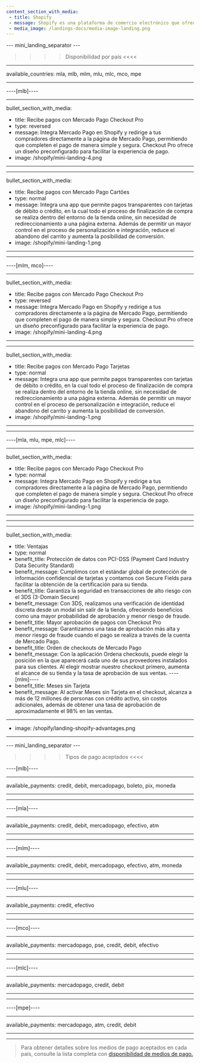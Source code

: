 ```yaml
---
content_section_with_media: 
 - title: Shopify
 - message: Shopify es una plataforma de comercio electrónico que ofrece todas las funciones que necesitas para vender online.
 - media_image: /landings-docs/media-image-landing.png
---
```


--- mini_landing_separator ---

>>>> Disponibilidad por país <<<<
---
available_countries: mla, mlb, mlm, mlu, mlc, mco, mpe

---

----[mlb]----

---
bullet_section_with_media: 
 - title: Recibe pagos con Mercado Pago Checkout Pro
 - type: reversed
 - message: Integra Mercado Pago en Shopify y redirige a tus compradores directamente a la página de Mercado Pago, permitiendo que completen el pago de manera simple y segura. Checkout Pro ofrece un diseño preconfigurado para facilitar la experiencia de pago.
 - image: /shopify/mini-landing-4.png
---

---
bullet_section_with_media: 
 - title: Recibe pagos con Mercado Pago Cartões
 - type: normal
 - message: Integra una app que permite pagos transparentes con tarjetas de débito o crédito, en la cual todo el proceso de finalización de compra se realiza dentro del entorno de la tienda online, sin necesidad de redireccionamiento a una página externa. Además de permitir un mayor control en el proceso de personalización e integración, reduce el abandono del carrito y aumenta la posibilidad de conversión.
 - image: /shopify/mini-landing-1.png
---

------------
----[mlm, mco]----

---
bullet_section_with_media: 
 - title: Recibe pagos con Mercado Pago Checkout Pro
 - type: reversed
 - message: Integra Mercado Pago en Shopify y redirige a tus compradores directamente a la página de Mercado Pago, permitiendo que completen el pago de manera simple y segura. Checkout Pro ofrece un diseño preconfigurado para facilitar la experiencia de pago.
 - image: /shopify/mini-landing-4.png
---

---
bullet_section_with_media: 
 - title: Recibe pagos con Mercado Pago Tarjetas
 - type: normal
 - message: Integra una app que permite pagos transparentes con tarjetas de débito o crédito, en la cual todo el proceso de finalización de compra se realiza dentro del entorno de la tienda online, sin necesidad de redireccionamiento a una página externa. Además de permitir un mayor control en el proceso de personalización e integración, reduce el abandono del carrito y aumenta la posibilidad de conversión.
 - image: /shopify/mini-landing-1.png
---

------------
----[mla, mlu, mpe, mlc]----

---
bullet_section_with_media: 
 - title: Recibe pagos con Mercado Pago Checkout Pro
 - type: normal
 - message: Integra Mercado Pago en Shopify y redirige a tus compradores directamente a la página de Mercado Pago, permitiendo que completen el pago de manera simple y segura. Checkout Pro ofrece un diseño preconfigurado para facilitar la experiencia de pago.
 - image: /shopify/mini-landing-1.png
---

------------

---
bullet_section_with_media:
 - title: Ventajas
 - type: normal
 - benefit_title: Protección de datos con PCI-DSS (Payment Card Industry Data Security Standard)
 - benefit_message: Cumplimos con el estándar global de protección de información confidencial de tarjetas y contamos con Secure Fields para facilitar la obtención de la certificación para su tienda.
 - benefit_title: Garantiza la seguridad en transacciones de alto riesgo con el 3DS (3-Domain Secure)
 - benefit_message: Con 3DS, realizamos una verificación de identidad discreta desde un modal sin salir de la tienda, ofreciendo beneficios como una mayor probabilidad de aprobación y menor riesgo de fraude.
 - benefit_title: Mayor aprobación de pagos con Checkout Pro
 - benefit_message: Garantizamos una tasa de aprobación más alta y menor riesgo de fraude cuando el pago se realiza a través de la cuenta de Mercado Pago.
 - benefit_title: Orden de checkouts de Mercado Pago
 - benefit_message: Con la aplicación Ordena checkouts, puede elegir la posición en la que aparecerá cada uno de sus proveedores instalados para sus clientes. Al elegir mostrar nuestro checkout primero, aumenta el alcance de su tienda y la tasa de aprobación de sus ventas.
 ----[mlm]----
 - benefit_title: Meses sin Tarjeta
 - benefit_message: Al activar Meses sin Tarjeta en el checkout, alcanza a más de 12 millones de personas con crédito activo, sin costos adicionales, además de obtener una tasa de aprobación de aproximadamente el 98% en las ventas.

 ------------
 - image: /shopify/landing-shopify-advantages.png
---

--- mini_landing_separator ---


>>>> Tipos de pago aceptados <<<<

----[mlb]----

---
available_payments: credit, debit, mercadopago, boleto, pix, moneda

---
------------

----[mla]---- 

---
available_payments: credit, debit, mercadopago, efectivo, atm

----
------------

----[mlm]---- 

---
available_payments: credit, debit, mercadopago, efectivo, atm, moneda

----
------------

----[mlu]---- 

---
available_payments: credit, efectivo

----
------------

----[mco]---- 

---
available_payments: mercadopago, pse, credit, debit, efectivo

----
------------

----[mlc]---- 

---
available_payments: mercadopago, credit, debit

----
------------

----[mpe]---- 

---
available_payments: mercadopago, atm, credit, debit

----
------------
> Para obtener detalles sobre los medios de pago aceptados en cada país, consulte la lista completa con [disponibilidad de medios de pago.](/developers/es/docs/sales-processing/payment-methods)